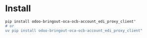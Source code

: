 # Install

```bash
pip install odoo-bringout-oca-ocb-account_edi_proxy_client"
# or
uv pip install odoo-bringout-oca-ocb-account_edi_proxy_client"
```
